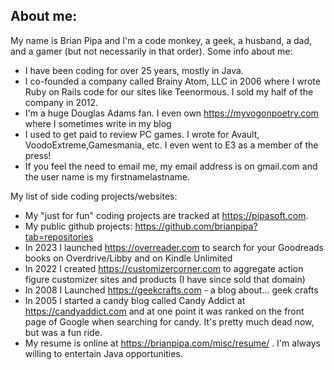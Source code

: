 ## About me:

My name is Brian Pipa and I'm a code monkey, a geek, a husband, a dad, and a gamer (but not necessarily in that order). Some info about me:
* I have been coding for over 25 years, mostly in Java.
* I co-founded a company called Brainy Atom, LLC in 2006 where I wrote Ruby on Rails code for our sites like Teenormous. I sold my half of the company in 2012.
* I'm a huge Douglas Adams fan. I even own https://myvogonpoetry.com where I sometimes write in my blog
* I used to get paid to review PC games. I wrote for Avault, VoodoExtreme,Gamesmania, etc. I even went to E3 as a member of the press!
* If you feel the need to email me, my email address is on gmail.com and the user name is my firstnamelastname. 

My list of side coding projects/websites:
* My "just for fun" coding projects are tracked at https://pipasoft.com.
* My public github projects: https://github.com/brianpipa?tab=repositories
* In 2023 I launched https://overreader.com to search for your Goodreads books on Overdrive/Libby and on Kindle Unlimited
* In 2022 I created https://customizercorner.com to aggregate action figure customizer sites and products (I have since sold that domain)
* In 2008 I Launched https://geekcrafts.com - a blog about... geek crafts
* In 2005 I started a candy blog called Candy Addict at https://candyaddict.com and at one point it was ranked on the front page of Google when searching for candy. It's pretty much dead now, but was a fun ride.
* My resume is online at https://brianpipa.com/misc/resume/ . I'm always willing to entertain Java opportunities.
